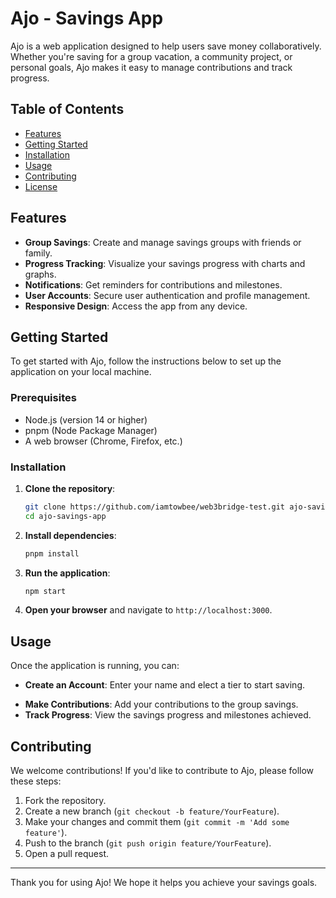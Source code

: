 # Ajo - Savings App

Ajo is a web application designed to help users save money collaboratively. Whether you're saving for a group vacation, a community project, or personal goals, Ajo makes it easy to manage contributions and track progress.

## Table of Contents

- [Features](#features)
- [Getting Started](#getting-started)
- [Installation](#installation)
- [Usage](#usage)
- [Contributing](#contributing)
- [License](#license)

## Features

- **Group Savings**: Create and manage savings groups with friends or family.
- **Progress Tracking**: Visualize your savings progress with charts and graphs.
- **Notifications**: Get reminders for contributions and milestones.
- **User Accounts**: Secure user authentication and profile management.
- **Responsive Design**: Access the app from any device.

## Getting Started

To get started with Ajo, follow the instructions below to set up the application on your local machine.

### Prerequisites

- Node.js (version 14 or higher)
- pnpm (Node Package Manager)
- A web browser (Chrome, Firefox, etc.)

### Installation

1. **Clone the repository**:
   ```bash
   git clone https://github.com/iamtowbee/web3bridge-test.git ajo-savings-app
   cd ajo-savings-app
   ```

2. **Install dependencies**:
   ```bash
   pnpm install
   ```

3. **Run the application**:
   ```bash
   npm start
   ```

4. **Open your browser** and navigate to `http://localhost:3000`.

## Usage

Once the application is running, you can:

- **Create an Account**: Enter your name and elect a tier to start saving.
<!-- TODO: - **Join a Group**: Enter a group code to join an existing savings group. -->
- **Make Contributions**: Add your contributions to the group savings.
- **Track Progress**: View the savings progress and milestones achieved.

## Contributing

We welcome contributions! If you'd like to contribute to Ajo, please follow these steps:

1. Fork the repository.
2. Create a new branch (`git checkout -b feature/YourFeature`).
3. Make your changes and commit them (`git commit -m 'Add some feature'`).
4. Push to the branch (`git push origin feature/YourFeature`).
5. Open a pull request.

<!-- ## License

This project is licensed under the MIT License - see the [LICENSE](LICENSE) file for details. -->

---

Thank you for using Ajo! We hope it helps you achieve your savings goals.